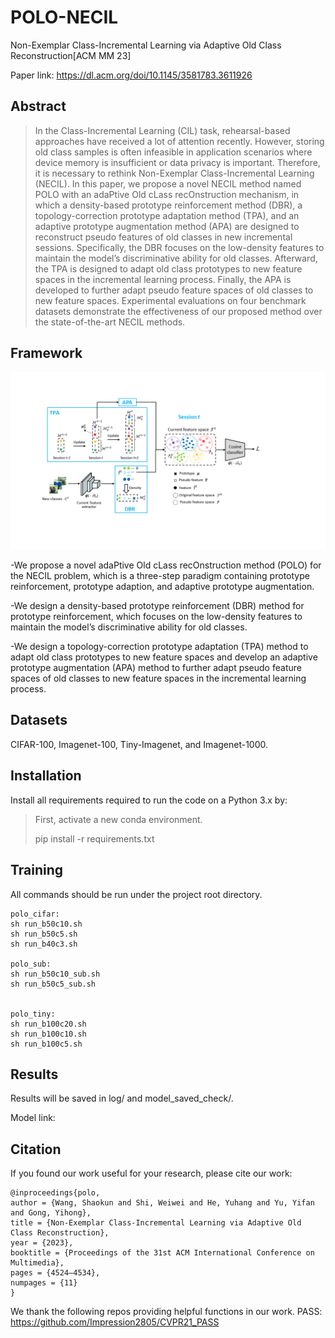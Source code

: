 # POLO-NECIL
Non-Exemplar Class-Incremental Learning via Adaptive Old Class Reconstruction[ACM MM 23]

Paper link: https://dl.acm.org/doi/10.1145/3581783.3611926 


## Abstract
> In the Class-Incremental Learning (CIL) task, rehearsal-based approaches have received a lot of attention recently. However, storing old class samples is often infeasible in application scenarios where device memory is insufficient or data privacy is important. Therefore, it is necessary to rethink Non-Exemplar Class-Incremental Learning (NECIL). In this paper, we propose a novel NECIL method named POLO with an adaPtive Old cLass recOnstruction mechanism, in which a density-based prototype reinforcement method (DBR), a topology-correction prototype adaptation method (TPA), and an adaptive prototype augmentation method (APA) are designed to reconstruct pseudo features of old classes in new incremental sessions. Specifically, the DBR focuses on the low-density features to maintain the model’s discriminative ability for old classes. Afterward, the TPA is designed to adapt old class prototypes to new feature spaces in the incremental learning process. Finally, the APA is developed to further adapt pseudo feature spaces of old classes to new feature spaces. Experimental evaluations on four benchmark datasets demonstrate the effectiveness of our proposed method over the state-of-the-art NECIL methods.

## Framework

![image](https://github.com/Mysteriousplayer/POLO-NECIL/blob/main/model_v8.png)

-We propose a novel adaPtive Old cLass recOnstruction method (POLO) for the NECIL problem, which is a three-step paradigm containing prototype reinforcement, prototype adaption, and adaptive prototype augmentation.

-We design a density-based prototype reinforcement (DBR) method for prototype reinforcement, which focuses on the low-density features to maintain the model’s discriminative ability for old classes.

-We design a topology-correction prototype adaptation (TPA) method to adapt old class prototypes to new feature spaces and develop an adaptive prototype augmentation (APA) method to further adapt pseudo feature spaces of old classes to new feature spaces in the incremental learning process. 

## Datasets
CIFAR-100, Imagenet-100, Tiny-Imagenet, and  Imagenet-1000. 

## Installation
Install all requirements required to run the code on a Python 3.x by:
> First, activate a new conda environment.
> 
> pip install -r requirements.txt

## Training
All commands should be run under the project root directory. 

```
polo_cifar:
sh run_b50c10.sh
sh run_b50c5.sh
sh run_b40c3.sh

polo_sub:
sh run_b50c10_sub.sh
sh run_b50c5_sub.sh

 
polo_tiny:
sh run_b100c20.sh
sh run_b100c10.sh
sh run_b100c5.sh

```
## Results
Results will be saved in log/ and model_saved_check/. 

Model link: 

## Citation
If you found our work useful for your research, please cite our work:
```
@inproceedings{polo,
author = {Wang, Shaokun and Shi, Weiwei and He, Yuhang and Yu, Yifan and Gong, Yihong},
title = {Non-Exemplar Class-Incremental Learning via Adaptive Old Class Reconstruction},
year = {2023},
booktitle = {Proceedings of the 31st ACM International Conference on Multimedia},
pages = {4524–4534},
numpages = {11}
}
```
We thank the following repos providing helpful functions in our work. 
PASS: https://github.com/Impression2805/CVPR21_PASS
